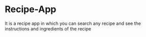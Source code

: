 # Recipe-App
It is a recipe app in which you can search any recipe and see the instructions and ingredients  of the recipe 
